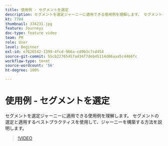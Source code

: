 ```yaml
---
title: 使用例 - セグメントを選定
description: セグメントを選定ジャーニーに適用できる使用例を理解します。 セグメントの選定と適用するベストプラクティスを使用して、ジャーニーを構築する方法を説明します。
kt: 7704
thumbnail: 334231.jpg
feature: Journeys
doc-type: feature video
team: PM
role: User
level: Beginner
exl-id: e7626542-1399-4fcd-966a-cd9b3c7cd454
source-git-commit: 55cb22765457ad34f7deb45114d06aaa5c4466fc
workflow-type: tm+mt
source-wordcount: '56'
ht-degree: 100%

---
```


# 使用例 - セグメントを選定

セグメントを選定ジャーニーに適用できる使用例を理解します。 セグメントの選定と適用するベストプラクティスを使用して、ジャーニーを構築する方法を説明します。

>[!VIDEO](https://video.tv.adobe.com/v/334231?quality=12)
